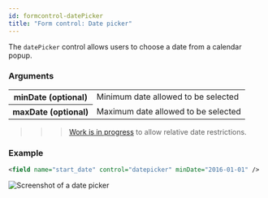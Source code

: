 ```yaml
---
id: formcontrol-datePicker
title: "Form control: Date picker"
---
```


The `datePicker` control allows users to choose a date from a calendar popup.

### Arguments

<div class="table-responsive">
    <table class="table">
        <tbody>
            <tr>
                <th>minDate (optional)</th>
                <td>Minimum date allowed to be selected</td>
            </tr>
            <tr>
                <th>maxDate (optional)</th>
                <td>Maximum date allowed to be selected</td>
            </tr>
        </tbody>
    </table>
</div>

>>> [Work is in progress](https://presidecms.atlassian.net/browse/PRESIDECMS-398) to allow relative date restrictions.

### Example

```xml
<field name="start_date" control="datepicker" minDate="2016-01-01" />
```

![Screenshot of a date picker](images/screenshots/datePicker.png)
